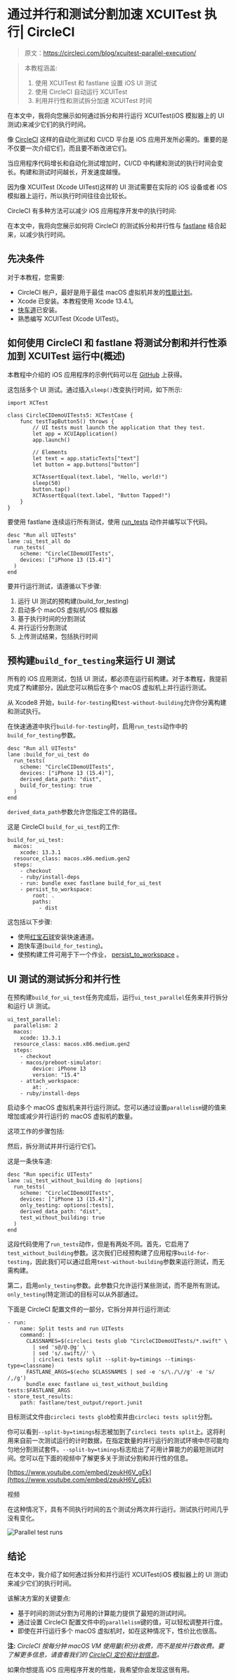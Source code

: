 # 通过并行和测试分割加速 XCUITest 执行| CircleCI

> 原文：<https://circleci.com/blog/xcuitest-parallel-execution/>

> 本教程涵盖:
> 
> 1.  使用 XCUITest 和 fastlane 设置 iOS UI 测试
> 2.  使用 CircleCI 自动运行 XCUITest
> 3.  利用并行性和测试拆分加速 XCUITest 时间

在本文中，我将向您展示如何通过拆分和并行运行 XCUITest(iOS 模拟器上的 UI 测试)来减少它们的执行时间。

像 [CircleCI](https://circleci.com/) 这样的自动化测试和 CI/CD 平台是 iOS 应用开发所必需的。重要的是不仅要一次介绍它们，而且要不断改进它们。

当应用程序代码增长和自动化测试增加时，CI/CD 中构建和测试的执行时间会变长。构建和测试时间越长，开发速度越慢。

因为像 XCUITest (Xcode UITest)这样的 UI 测试需要在实际的 iOS 设备或者 iOS 模拟器上运行，所以执行时间往往会比较长。

CircleCI 有多种方法可以减少 iOS 应用程序开发中的执行时间:

在本文中，我将向您展示如何将 CircleCI 的测试拆分和并行性与 [fastlane](https://fastlane.tools/) 结合起来，以减少执行时间。

## 先决条件

对于本教程，您需要:

*   CircleCI 帐户，最好是用于最佳 macOS 虚拟机并发的[性能计划](https://circleci.com/pricing/)。
*   Xcode 已安装。本教程使用 Xcode 13.4.1。
*   [快车道](https://fastlane.tools/)已安装。
*   熟悉编写 XCUITest (Xcode UITest)。

## 如何使用 CircleCI 和 fastlane 将测试分割和并行性添加到 XCUITest 运行中(概述)

本教程中介绍的 iOS 应用程序的示例代码可以在 [GitHub](https://github.com/tadashi0713/circleci-demo-ios) 上获得。

这包括多个 UI 测试。通过插入`sleep()`改变执行时间，如下所示:

```
import XCTest

class CircleCIDemoUITests5: XCTestCase {
    func testTapButton5() throws {
        // UI tests must launch the application that they test.
        let app = XCUIApplication()
        app.launch()

        // Elements
        let text = app.staticTexts["text"]
        let button = app.buttons["button"]

        XCTAssertEqual(text.label, "Hello, world!")
        sleep(50)
        button.tap()
        XCTAssertEqual(text.label, "Button Tapped!")
    }
} 
```

要使用 fastlane 连续运行所有测试，使用 [run_tests](https://docs.fastlane.tools/actions/run_tests/) 动作并编写以下代码。

```
desc "Run all UITests"
lane :ui_test_all do
  run_tests(
    scheme: "CircleCIDemoUITests",
    devices: ["iPhone 13 (15.4)"]
  )
end 
```

要并行运行测试，请遵循以下步骤:

1.  运行 UI 测试的预构建(build_for_testing)
2.  启动多个 macOS 虚拟机/iOS 模拟器
3.  基于执行时间的分割测试
4.  并行运行分割测试
5.  上传测试结果，包括执行时间

## 预构建`build_for_testing`来运行 UI 测试

所有的 iOS 应用测试，包括 UI 测试，都必须在运行前构建。对于本教程，我提前完成了构建部分，因此您可以稍后在多个 macOS 虚拟机上并行运行测试。

从 Xcode8 开始，`build-for-testing`和`test-without-building`允许你分离构建和测试执行。

在快速通道中执行`build-for-testing`时，启用`run_tests`动作中的`build_for_testing`参数。

```
desc "Run all UITests"
lane :build_for_ui_test do
  run_tests(
    scheme: "CircleCIDemoUITests",
    devices: ["iPhone 13 (15.4)"],
    derived_data_path: "dist",
    build_for_testing: true
  )
end 
```

`derived_data_path`参数允许您指定工件的路径。

这是 CircleCI `build_for_ui_test`的工作:

```
build_for_ui_test:
  macos:
    xcode: 13.3.1
  resource_class: macos.x86.medium.gen2
  steps:
    - checkout
    - ruby/install-deps
    - run: bundle exec fastlane build_for_ui_test
    - persist_to_workspace:
        root: .
        paths:
          - dist 
```

这包括以下步骤:

*   使用[红宝石球](https://circleci.com/developer/orbs/orb/circleci/ruby)安装快速通道。
*   跑快车道(`build_for_testing`)。
*   使预构建工件可用于下一个作业， [persist_to_workspace](https://circleci.com/docs/workspaces/) 。

## UI 测试的测试拆分和并行性

在预构建`build_for_ui_test`任务完成后，运行`ui_test_parallel`任务来并行拆分和运行 UI 测试。

```
ui_test_parallel:
  parallelism: 2
  macos:
    xcode: 13.3.1
  resource_class: macos.x86.medium.gen2
  steps:
    - checkout
    - macos/preboot-simulator:
        device: iPhone 13
        version: "15.4"
    - attach_workspace:
        at: .
    - ruby/install-deps 
```

启动多个 macOS 虚拟机来并行运行测试。您可以通过设置`parallelism`键的值来增加或减少并行运行的 macOS 虚拟机的数量。

这项工作的步骤包括:

然后，拆分测试并并行运行它们。

这是一条快车道:

```
desc "Run specific UITests"
lane :ui_test_without_building do |options|
  run_tests(
    scheme: "CircleCIDemoUITests",
    devices: ["iPhone 13 (15.4)"],
    only_testing: options[:tests],
    derived_data_path: "dist",
    test_without_building: true
  )
end 
```

这段代码使用了`run_tests`动作，但是有两处不同。首先，它启用了`test_without_building`参数。这次我们已经预构建了应用程序`build-for-testing`，因此我们可以通过启用`test-without-building`参数来运行测试，而无需构建。

第二，启用`only_testing`参数。此参数只允许运行某些测试，而不是所有测试。`only_testing`(特定测试)的目标可以从外部通过。

下面是 CircleCI 配置文件的一部分，它拆分并并行运行测试:

```
- run:
    name: Split tests and run UITests
    command: |
      CLASSNAMES=$(circleci tests glob "CircleCIDemoUITests/*.swift" \
        | sed 's@/@.@g' \
        | sed 's/.swift//' \
        | circleci tests split --split-by=timings --timings-type=classname)
      FASTLANE_ARGS=$(echo $CLASSNAMES | sed -e 's/\./\//g' -e 's/ /,/g')
      bundle exec fastlane ui_test_without_building tests:$FASTLANE_ARGS
- store_test_results:
    path: fastlane/test_output/report.junit 
```

目标测试文件由`circleci tests glob`检索并由`circleci tests split`分割。

你可以看到`--split-by=timings`标志被加到了`circleci tests split`上。这将利用来自前一次测试运行的计时数据，在指定数量的并行运行的测试环境中尽可能均匀地分割测试套件。`--split-by=timings`标志给出了可用计算能力的最短测试时间。您可以在下面的视频中了解更多关于测试分割和并行性的信息。

[https://www.youtube.com/embed/zeukH6V_gEk](https://www.youtube.com/embed/zeukH6V_gEk)

视频

在这种情况下，具有不同执行时间的五个测试分两次并行运行。测试执行时间几乎没有变化。

![Parallel test runs](img/49333205b6bb8812a99166f1c75441a5.png)

## 结论

在本文中，我介绍了如何通过拆分和并行运行 XCUITest(iOS 模拟器上的 UI 测试)来减少它们的执行时间。

该解决方案的关键要点:

*   基于时间的测试分割为可用的计算能力提供了最短的测试时间。
*   通过设置 CircleCI 配置文件中的`parallelism`键的值，可以轻松调整并行度。
*   即使在并行运行多个 macOS 虚拟机时，如在这种情况下，性价比也很高。

**注:** *CircleCI 按每分钟 macOS VM 使用量(积分)收费，而不是按并行数收费。要了解更多信息，请查看我们的 [CircleCI 定价和计划信息](https://circleci.com/pricing)。*

如果你想提高 iOS 应用程序开发的性能，我希望你会发现这很有用。